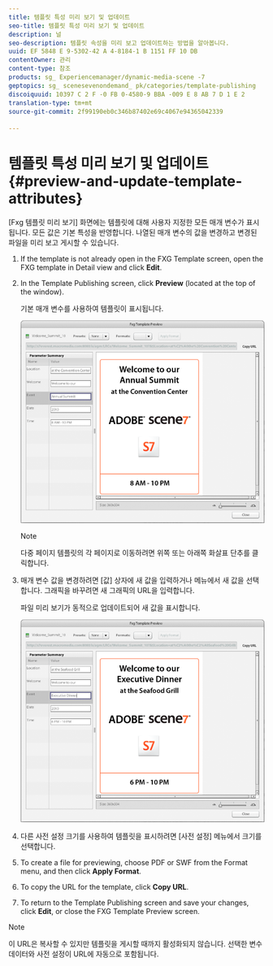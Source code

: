 ```yaml
---
title: 템플릿 특성 미리 보기 및 업데이트
seo-title: 템플릿 특성 미리 보기 및 업데이트
description: 널
seo-description: 템플릿 속성을 미리 보고 업데이트하는 방법을 알아봅니다.
uuid: EF 5848 E 9-5302-42 A 4-8184-1 B 1151 FF 10 DB
contentOwner: 관리
content-type: 참조
products: sg_ Experiencemanager/dynamic-media-scene -7
geptopics: sg_ scenesevenondemand_ pk/categories/template-publishing
discoiquuid: 10397 C 2 F -0 FB 0-4580-9 BBA -009 E 8 AB 7 D 1 E 2
translation-type: tm+mt
source-git-commit: 2f99190eb0c346b87402e69c4067e94365042339

---
```



# 템플릿 특성 미리 보기 및 업데이트{#preview-and-update-template-attributes}

[Fxg 템플릿 미리 보기] 화면에는 템플릿에 대해 사용자 지정한 모든 매개 변수가 표시됩니다. 모든 값은 기본 특성을 반영합니다. 나열된 매개 변수의 값을 변경하고 변경된 파일을 미리 보고 게시할 수 있습니다.

1. If the template is not already open in the FXG Template screen, open the FXG template in Detail view and click **Edit**.
1. In the Template Publishing screen, click **Preview** (located at the top of the window).

   기본 매개 변수를 사용하여 템플릿이 표시됩니다.

   ![FXG 템플릿 미리 보기 화면의 기본 매개 변수](/help/assets/wp_fxg_preview_a.png)

   >[!NOTE]
   >
   >다중 페이지 템플릿의 각 페이지로 이동하려면 위쪽 또는 아래쪽 화살표 단추를 클릭합니다.

1. 매개 변수 값을 변경하려면 [값] 상자에 새 값을 입력하거나 메뉴에서 새 값을 선택합니다. 그래픽을 바꾸려면 새 그래픽의 URL을 입력합니다.

   파일 미리 보기가 동적으로 업데이트되어 새 값을 표시합니다.

   ![새 값이 동적으로 반영됩니다.](/help/assets/wp_fxg_preview_b.png)

1. 다른 사전 설정 크기를 사용하여 템플릿을 표시하려면 [사전 설정] 메뉴에서 크기를 선택합니다.
1. To create a file for previewing, choose PDF or SWF from the Format menu, and then click **Apply Format**.
1. To copy the URL for the template, click **Copy URL**.
1. To return to the Template Publishing screen and save your changes, click **Edit**, or close the FXG Template Preview screen.

>[!NOTE]
>
>이 URL은 복사할 수 있지만 템플릿을 게시할 때까지 활성화되지 않습니다. 선택한 변수 데이터와 사전 설정이 URL에 자동으로 포함됩니다.

